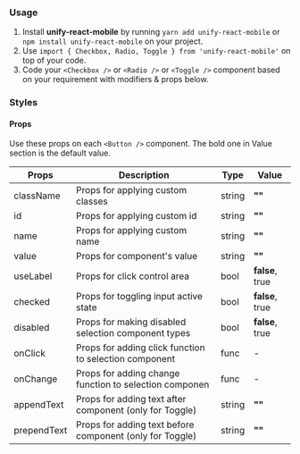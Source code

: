 ### Usage

1. Install **unify-react-mobile** by running `yarn add unify-react-mobile` or `npm install unify-react-mobile` on your project.
2. Use `import { Checkbox, Radio, Toggle } from 'unify-react-mobile'` on top of your code.
3. Code your `<Checkbox />` or `<Radio />` or `<Toggle />` component based on your requirement with modifiers & props below.



### Styles

#### Props

Use these props on each `<Button />` component. The bold one in Value section is the default value.

| Props            | Description                         | Type            | Value
|---------------------|----------------------------------|-----------------|---------------------|
| className   | Props for applying custom classes   | string            | **""**
| id               | Props for applying custom id        | string          | **""**
| name             | Props for applying custom name      | string            | **""**
| value           | Props for component's value          | string            | **""**
| useLabel        | Props for click control area     | bool            | **false**, true
| checked      | Props for toggling input active state   | bool            | **false**, true
| disabled  | Props for making disabled selection component types   | bool    | **false**, true
| onClick   | Props for adding click function to selection component   | func    | -
| onChange   | Props for adding change function to selection componen   | func    | -
| appendText  | Props for adding text after component (only for Toggle)   | string          | **""**
| prependText  | Props for adding text before component (only for Toggle)  | string          | **""** 
